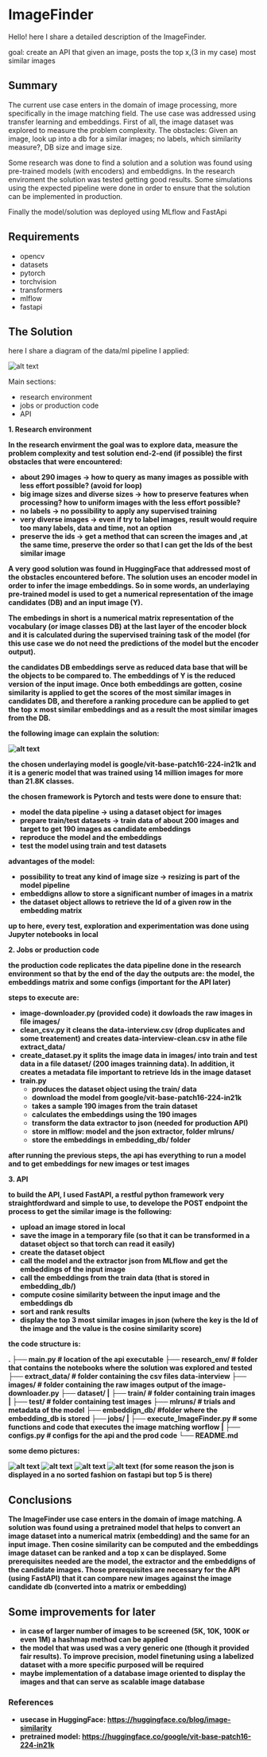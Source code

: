 # ImageFinder

Hello!
here I share a detailed description of the ImageFinder.

goal: create an API that given an image, posts the top x,(3 in my case) most similar images

## Summary
The current use case enters in the domain of image processing, more specifically in the image matching field.
The use case was addressed using transfer learning and embeddings. First of all, the image dataset was explored to measure the problem complexity.
The obstacles: Given an image, look up into a db for a similar images; no labels, which similarity measure?, DB size and image size.

Some research was done to find a solution and a solution was found using pre-trained models (with encoders) and embeddigns. In the research enviroment the solution was tested getting good results. Some simulations using the expected pipeline were done in order to ensure that the solution can be implemented in production.

Finally the model/solution was deployed using MLflow and FastApi

## Requirements
* opencv
* datasets
* pytorch
* torchvision
* transformers
* mlflow
* fastapi

## The Solution

here I share a diagram of the data/ml pipeline I applied:

![alt text](https://github.com/miguelmayhem92/ImageFinder/blob/main/diagrams/ImageFinder.jpg)

Main sections:
* research environment
* jobs or production code
* API

<b> 1. Research environment

In the research envirment the goal was to explore data, measure the problem complexity and test solution end-2-end (if possible)
the first obstacles that were encountered:
  * about 290 images -> how to query as many images as possible with less effort possible? (avoid for loop)
  * big image sizes and diverse sizes -> how to preserve features when processing? how to uniform images with the less effort possible?
  * no labels -> no possibility to apply any supervised training
  * very diverse images -> even if try to label images, result would require too many labels, data and time, not an option
  * preserve the ids -> get a method that can screen the images and ,at the same time, preserve the order so that I can get the Ids of the best similar image

A very good solution was found in HuggingFace that addressed most of the obstacles encountered before.
The solution uses an encoder model in order to infer the image embeddings. So in some words, an underlaying pre-trained model is used to get a numerical representation of the image candidates (DB) and an input image (Y). 

The embedings in short is a numerical matrix representation of the vocabulary (or image classes DB) at the last layer of the encoder block and it is calculated during the supervised training task of the model (for this use case we do not need the predictions of the model but the encoder output).

the candidates DB embeddings serve as reduced data base that will be the objects to be compared to. The embeddings of Y is the reduced version of the input image. Once both embeddings are gotten, cosine similarity is applied to get the scores of the most similar images in candidates DB, and therefore a ranking procedure can be applied to get the top x most similar embeddings and as a result the most similar images from the DB.

the following image can explain the solution:

![alt text](https://github.com/miguelmayhem92/ImageFinder/blob/main/diagrams/embedding.jpg)

the chosen underlaying model is google/vit-base-patch16-224-in21k and it is a generic model that was trained using 14 million images for more than 21.8K classes.

the chosen framework is Pytorch and tests were done to ensure that:
  * model the data pipeline -> using a dataset object for images
  * prepare train/test datasets -> train data of about 200 images and target to get 190 images as candidate embeddings
  * reproduce the model and the embeddings
  * test the model using train and test datasets
 
advantages of the model:
  * possibility to treat any kind of image size -> resizing  is part of the model pipeline
  * embeddigns allow to store a significant number of images in a matrix 
  * the dataset object allows to retrieve the Id of a given row in the embedding matrix
 
 up to here, every test, exploration and experimentation was done using Jupyter notebooks in local

<b> 2. Jobs or production code

the production code replicates the data pipeline done in the research environment so that by the end of the day the outputs are: the model, the embeddings matrix and some configs (important for the API later)

steps to execute are:

 * image-downloader.py (provided code) it dowloads the raw images in file images/
 * clean_csv.py it cleans the data-interview.csv (drop duplicates and some treatement) and creates data-interview-clean.csv in athe file extract_data/
 * create_dataset.py it splits the image data in images/ into train and test data in a file dataset/ (200 images trainning data). In addition, it creates a metadata file important to retrieve Ids in the image dataset
 * train.py
     * produces the dataset object using the train/ data
     * download the model from google/vit-base-patch16-224-in21k
     * takes a sample 190 images from the train dataset
     * calculates the embeddings using the 190 images
     * transform the data extractor to json (needed for production API)
     * store in mlflow: model and the json extractor, folder mlruns/
     * store the embeddings in embedding_db/ folder

after running the previous steps, the api has everything to run a model and to get embeddings for new images or test images

<b> 3. API

to build the API, I used FastAPI, a restful python framework very straightfordward and simple to use, to develope the POST endpoint
the process to get the similar image is the following:

  * upload an image stored in local
  * save the image in a temporary file (so that it can be transformed in a dataset object so that torch can read it easily)
  * create the dataset object
  * call the model and the extractor json from MLflow and get the embeddings of the input image
  * call the embeddings from the train data (that is stored in embedding_db/)
  * compute cosine similarity between the input image and the embeddings db
  * sort and rank results
  * display the top 3 most similar images in json (where the key is the Id of the image and the value is the cosine similarity score)
  
the code structure is:

  .
  ├── main.py                                      # location of the api executable
  ├── research_env/                                # folder that contains the notebooks where the solution was explored and tested
  ├── extract_data/                                # folder containing the csv files data-interview
  ├── images/                                      # folder containing the raw images output of the image-downloader.py
  ├── dataset/
  |   ├── train/                                   # folder containing train images
  |   ├── test/                                    # folder containing test images
  ├── mlruns/                                      # trials and metadata of the model
  ├── embeddign_db/                                #folder where the embedding_db is stored
  ├── jobs/
  |   ├── execute_ImageFinder.py                   # some functions and code that executes the image matching worflow
  |   ├── configs.py                               # configs for the api and the prod code
  └── README.md
 
some demo pictures:

![alt text](https://github.com/miguelmayhem92/ImageFinder/blob/main/diagrams/img1.jpg)
![alt text](https://github.com/miguelmayhem92/ImageFinder/blob/main/diagrams/img2.jpg)
![alt text](https://github.com/miguelmayhem92/ImageFinder/blob/main/diagrams/img3.jpg)
![alt text](https://github.com/miguelmayhem92/ImageFinder/blob/main/diagrams/img4.jpg)
(for some reason the json is displayed in a no sorted fashion on fastapi but top 5 is there)

## Conclusions

The ImageFinder use case enters in the domain of image matching. A solution was found using a pretrained model that helps to convert an image dataset into a numerical matrix (embedding) and the same for an input image. Then cosine similarity can be computed and the embeddings image dataset can be ranked and a top x can be displayed. 
Some prerequisites needed are the model, the extractor and the embeddigns of the candidate images. Those prerequisites are necessary for the API (using FastAPI) that it can compare new images against the image candidate db (converted into a matrix or embedding)

## Some improvements for later

* in case of larger number of images to be screened (5K, 10K, 100K or even 1M) a hashmap method can be applied
* the model that was used was a very generic one (though it provided fair results). To improve precision, model finetuning using a labelized dataset with a more specific purposed will be required
* maybe implementation of a database image oriented to display the images and that can serve as scalable image database

### References
* usecase in HuggingFace: https://huggingface.co/blog/image-similarity
* pretrained model: https://huggingface.co/google/vit-base-patch16-224-in21k
